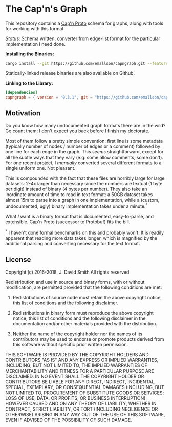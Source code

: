 # The Cap'n's Graph

This repository contains a [Cap'n Proto](https://capnproto.org/)
schema for graphs, along with tools for working with this format.

*Status*: Schema written, converter from edge-list format for the
particular implementation I need done.

**Installing the Binaries:**
```bash
cargo install --git https://github.com/emallson/capngraph.git --features bins
```

Statically-linked release binaries are also available on Github.

**Linking to the Library:**
```toml
[dependencies]
capngraph = { version = "0.3.1", git = "https://github.com/emallson/capngraph.git" }
```

## Motivation

Do you know how many undocumented graph formats there are in the wild?
Go count them; I don't expect you back before I finish my doctorate.

Most of them follow a pretty simple convention: first line is some
metadata (typically number of nodes / number of edges or a comment)
followed by one line for each edge in the graph. This *seems*
straightforward, except for all the subtle ways that they vary (e.g.
some allow comments, some don't). For one recent project, I *manually*
converted several different formats to a single uniform one. Not
pleasant.

This is compounded with the fact that these files are horribly large
for large datasets: 2-4x larger than necessary since the numbers are
textual (1 byte per digit) instead of binary (4 bytes per number).
They also take an inordinate amount of time to read in text format: a
50GB dataset takes almost 15m to parse into a graph in one
implementation, while a (custom, undocumented, ugly) binary
implementation takes under a minute.<sup>*</sup>

What *I* want is a binary format that is documented, easy-to-parse,
and extensible. Cap'n Proto (successor to Protobuf) fits the bill.

<sup>*</sup> I haven't done formal benchmarks on this and probably
won't. It is readily apparent that reading more data takes longer,
which is magnified by the additional parsing and converting necessary
for the text format.

## License

Copyright (c) 2016-2018, J. David Smith
All rights reserved.

Redistribution and use in source and binary forms, with or without
modification, are permitted provided that the following conditions are
met:

1. Redistributions of source code must retain the above copyright
   notice, this list of conditions and the following disclaimer.

2. Redistributions in binary form must reproduce the above copyright
   notice, this list of conditions and the following disclaimer in the
   documentation and/or other materials provided with the
   distribution.

3. Neither the name of the copyright holder nor the names of its
   contributors may be used to endorse or promote products derived
   from this software without specific prior written permission.

THIS SOFTWARE IS PROVIDED BY THE COPYRIGHT HOLDERS AND CONTRIBUTORS
"AS IS" AND ANY EXPRESS OR IMPLIED WARRANTIES, INCLUDING, BUT NOT
LIMITED TO, THE IMPLIED WARRANTIES OF MERCHANTABILITY AND FITNESS FOR
A PARTICULAR PURPOSE ARE DISCLAIMED. IN NO EVENT SHALL THE COPYRIGHT
HOLDER OR CONTRIBUTORS BE LIABLE FOR ANY DIRECT, INDIRECT, INCIDENTAL,
SPECIAL, EXEMPLARY, OR CONSEQUENTIAL DAMAGES (INCLUDING, BUT NOT
LIMITED TO, PROCUREMENT OF SUBSTITUTE GOODS OR SERVICES; LOSS OF USE,
DATA, OR PROFITS; OR BUSINESS INTERRUPTION) HOWEVER CAUSED AND ON ANY
THEORY OF LIABILITY, WHETHER IN CONTRACT, STRICT LIABILITY, OR TORT
(INCLUDING NEGLIGENCE OR OTHERWISE) ARISING IN ANY WAY OUT OF THE USE
OF THIS SOFTWARE, EVEN IF ADVISED OF THE POSSIBILITY OF SUCH DAMAGE.
